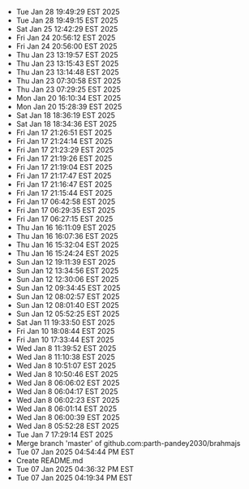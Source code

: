- Tue Jan 28 19:49:29 EST 2025
- Tue Jan 28 19:49:15 EST 2025
- Sat Jan 25 12:42:29 EST 2025
- Fri Jan 24 20:56:12 EST 2025
- Fri Jan 24 20:56:00 EST 2025
- Thu Jan 23 13:19:57 EST 2025
- Thu Jan 23 13:15:43 EST 2025
- Thu Jan 23 13:14:48 EST 2025
- Thu Jan 23 07:30:58 EST 2025
- Thu Jan 23 07:29:25 EST 2025
- Mon Jan 20 16:10:34 EST 2025
- Mon Jan 20 15:28:39 EST 2025
- Sat Jan 18 18:36:19 EST 2025
- Sat Jan 18 18:34:36 EST 2025
- Fri Jan 17 21:26:51 EST 2025
- Fri Jan 17 21:24:14 EST 2025
- Fri Jan 17 21:23:29 EST 2025
- Fri Jan 17 21:19:26 EST 2025
- Fri Jan 17 21:19:04 EST 2025
- Fri Jan 17 21:17:47 EST 2025
- Fri Jan 17 21:16:47 EST 2025
- Fri Jan 17 21:15:44 EST 2025
- Fri Jan 17 06:42:58 EST 2025
- Fri Jan 17 06:29:35 EST 2025
- Fri Jan 17 06:27:15 EST 2025
- Thu Jan 16 16:11:09 EST 2025
- Thu Jan 16 16:07:36 EST 2025
- Thu Jan 16 15:32:04 EST 2025
- Thu Jan 16 15:24:24 EST 2025
- Sun Jan 12 19:11:39 EST 2025
- Sun Jan 12 13:34:56 EST 2025
- Sun Jan 12 12:30:06 EST 2025
- Sun Jan 12 09:34:45 EST 2025
- Sun Jan 12 08:02:57 EST 2025
- Sun Jan 12 08:01:40 EST 2025
- Sun Jan 12 05:52:25 EST 2025
- Sat Jan 11 19:33:50 EST 2025
- Fri Jan 10 18:08:44 EST 2025
- Fri Jan 10 17:33:44 EST 2025
- Wed Jan  8 11:39:52 EST 2025
- Wed Jan  8 11:10:38 EST 2025
- Wed Jan  8 10:51:07 EST 2025
- Wed Jan  8 10:50:46 EST 2025
- Wed Jan  8 06:06:02 EST 2025
- Wed Jan  8 06:04:17 EST 2025
- Wed Jan  8 06:02:23 EST 2025
- Wed Jan  8 06:01:14 EST 2025
- Wed Jan  8 06:00:39 EST 2025
- Wed Jan  8 05:52:28 EST 2025
- Tue Jan  7 17:29:14 EST 2025
- Merge branch 'master' of github.com:parth-pandey2030/brahmajs
- Tue 07 Jan 2025 04:54:44 PM EST
- Create README.md
- Tue 07 Jan 2025 04:36:32 PM EST
- Tue 07 Jan 2025 04:19:34 PM EST
